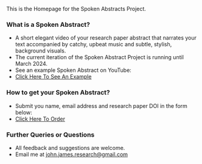 
This is the Homepage for the Spoken Abstracts Project.  
  

### What is a Spoken Abstract?
+ A short elegant video of your research paper abstract that narrates your text accompanied by catchy, upbeat music and subtle, stylish, background visuals.
+ The current iteration of the Spoken Abstract Project is running until March 2024.
+ See an example Spoken Abstract on YouTube:  
+ [Click Here To See An Example](TBC)

  
### How to get your Spoken Abstract?
+ Submit you name, email address and research paper DOI in the form below:  
+ [Click Here To Order](https://forms.gle/g5er3GAKAdrHHaqNA)

  
### Further Queries or Questions
+ All feedback and suggestions are welcome.
+ Email me at john.james.research@gmail.com
